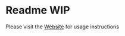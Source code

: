 # Readme WIP

Please visit the [Website](https://github.com/MerlinVR/USharpVideo/wiki) for usage instructions
